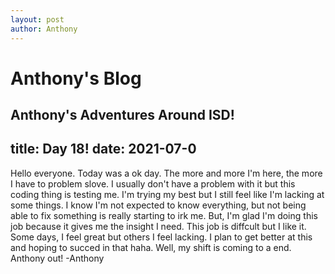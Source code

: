 ```yaml
---
layout: post
author: Anthony
---
```

# Anthony's Blog
Anthony's Adventures Around ISD!
---

title: Day 18!
date:  2021-07-0
---

Hello everyone. Today was a ok day. The more and more I'm here, the more I have to problem slove. I usually don't have a problem with it but this coding thing is testing me. I'm trying my best but I still feel like I'm lacking at some things. I know I'm not expected to know everything, but not being able to fix something is really starting to irk me. But, I'm glad I'm doing this job because it gives me the insight I need. This job is diffcult but I like it. Some days, I feel great but others I feel lacking. I plan to get better at this and hoping to succed in that haha. Well, my shift is coming to a end. Anthony out! -Anthony 